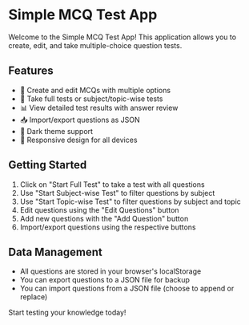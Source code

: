 # Simple MCQ Test App

Welcome to the Simple MCQ Test App! This application allows you to create, edit, and take multiple-choice question tests.

## Features

- 📝 Create and edit MCQs with multiple options
- 🧪 Take full tests or subject/topic-wise tests
- 📊 View detailed test results with answer review
- 📥 Import/export questions as JSON
- 🌙 Dark theme support
- 📱 Responsive design for all devices

## Getting Started

1. Click on "Start Full Test" to take a test with all questions
2. Use "Start Subject-wise Test" to filter questions by subject
3. Use "Start Topic-wise Test" to filter questions by subject and topic
4. Edit questions using the "Edit Questions" button
5. Add new questions with the "Add Question" button
6. Import/export questions using the respective buttons

## Data Management

- All questions are stored in your browser's localStorage
- You can export questions to a JSON file for backup
- You can import questions from a JSON file (choose to append or replace)

Start testing your knowledge today!
